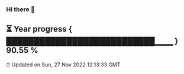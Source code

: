 ### Hi there 👋
⏳ Year progress { ███████████████████████████▁▁▁ } 90.55 %
---
⏰ Updated on Sun, 27 Nov 2022 12:13:33 GMT

